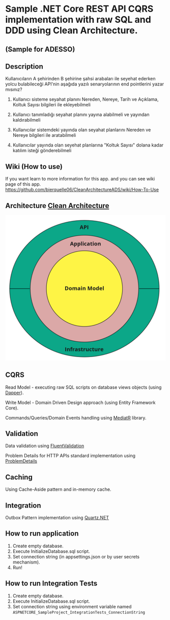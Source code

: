 Sample .NET Core REST API CQRS implementation with raw SQL and DDD using Clean Architecture.
==============================================================

## (Sample for ADESSO)



## Description
Kullanıcıların A şehirinden B şehirine şahsi arabaları ile seyehat ederken yolcu bulabileceği API'nin aşağıda yazılı senaryolarının end pointlerini yazar mısınız?

1. Kullanıcı sisteme seyahat planını Nereden, Nereye, Tarih ve Açıklama, Koltuk Sayısı bilgileri ile ekleyebilmeli

2. Kullanıcı tanımladığı seyahat planını yayına alabilmeli ve yayından kaldırabilmeli
3. Kullanıcılar sistemdeki yayında olan seyahat planlarını Nereden ve Nereye bilgileri ile aratabilmeli
4. Kullanıcılar yayında olan seyehat planlarına "Koltuk Sayısı" dolana kadar katılım isteği gönderebilmeli

## Wiki (How to use)
If you want learn to more information for this app. and you can see wiki page of this app.
https://github.com/bierquelle06/CleanArchitectureADS/wiki/How-To-Use

## Architecture [Clean Architecture](http://blog.cleancoder.com/uncle-bob/2012/08/13/the-clean-architecture.html)

![projects_dependencies](docs/clean_architecture.jpg)


## CQRS

Read Model - executing raw SQL scripts on database views objects (using [Dapper](https://github.com/StackExchange/Dapper)).

Write Model - Domain Driven Design approach (using Entity Framework Core).

Commands/Queries/Domain Events handling using [MediatR](https://github.com/jbogard/MediatR) library.



## Validation

Data validation using [FluentValidation](https://github.com/JeremySkinner/FluentValidation)

Problem Details for HTTP APIs standard implementation using [ProblemDetails](https://github.com/khellang/Middleware/tree/master/src/ProblemDetails)



## Caching

Using Cache-Aside pattern and in-memory cache.



## Integration

Outbox Pattern implementation using [Quartz.NET](https://github.com/quartznet/quartznet)



## How to run application

1. Create empty database.
2. Execute InitializeDatabase.sql script.
2. Set connection string (in appsettings.json or by user secrets mechanism).
3. Run!



## How to run Integration Tests

1. Create empty database.
2. Execute InitializeDatabase.sql script.
3. Set connection string using environment variable named `ASPNETCORE_SampleProject_IntegrationTests_ConnectionString`
